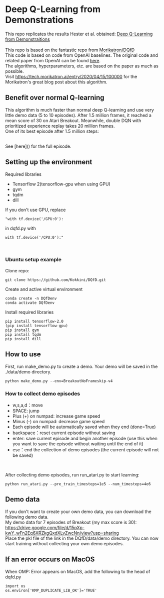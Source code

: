 # Deep Q-Learning from Demonstrations
This repo replicates the results Hester et al. obtained:
[Deep Q-Learning from Demonstraitions](https://arxiv.org/abs/1704.03732 "Deep Q-Learning from Demonstraitions")  
<br/>
This repo is based on the fantastic repo from [Morikatron/DQfD](https://github.com/morikatron/DQfD)
<br/>
This code is based on code from OpenAI baselines. The original code and related paper from OpenAI can be found [here](https://github.com/openai/baselines "here").
<br/>
The algorithms, hyperparameters, etc. are based on the paper as much as possible.
<br/>
Visit https://tech.morikatron.ai/entry/2020/04/15/100000 for the Morikatron's great blog post about this algorithm.
<br/>

## Benefit over normal Q-learning
This algorithm is much faster than normal deep Q-learning and use very little demo data (5 to 10 episodes). After 1.5 million frames, it reached a mean score of 30 on Atari Breakout. Meanwhile, double DQN with prioritized experience replay takes 20 million frames.
<br/>
One of its best episode after 1.5 million steps:

<br/>
See [here]() for the full episode.

## Setting up the environment
Required libraries
* Tensorflow 2(tensorflow-gpu when using GPU)  
* gym
* tqdm
* dill


If you don't use GPU, replace
```python:
"with tf.device('/GPU:0'):
```
in dqfd.py with
```python:
with tf.device('/CPU:0'):"
```
<br/>

### Ubuntu setup example
Clone repo:
```python:
git clone https://github.com/Kokkini/DQfD.git
```

Create and active virtual environment
```python:
conda create -n DQfDenv
conda activate DQfDenv
```

Install required libraries
```python:
pip install tensorflow-2.0
(pip install tensorflow-gpu)
pip install gym
pip install tqdm
pip install dill
```


## How to use
First, run make_demo.py to create a demo.
Your demo will be saved in the ./data/demo directory.
```python:
python make_demo.py --env=BreakoutNoFrameskip-v4
```
### How to collect demo episodes

* w,s,a,d：move
* SPACE: jump
* Plus (+) on numpad: increase game speed
* Minus (-) on numpad: decrease game speed
* Each episode will be automatically saved when they end (done=True)
* backspace：reset current episode without saving  
* enter: save current episode and begin another episode (use this when you want to save the episode without waiting until the end of it)
* esc：end the collection of demo episodes (the current episode will not be saved)
<br/>

After collecting demo episodes, run run_atari.py to start learning:
```python:
python run_atari.py --pre_train_timesteps=1e5 --num_timesteps=4e6
```

## Demo data
If you don't want to create your own demo data, you can download the following demo data.
<br/>
My demo data for 7 episodes of Breakout (my max score is 30):  
https://drive.google.com/file/d/15pXp-kwY_wFn2Eq6XRZkgQxdXLvZwcNn/view?usp=sharing
<br/>
Place the pkl file of the link in the DQfD/data/demo directory. You can now start training without collecting your own demo episodes.
<br/>

## If an error occurs on MacOS
When OMP: Error appears on MacOS, add the following to the head of dqfd.py
```python:
import os
os.environ['KMP_DUPLICATE_LIB_OK']='TRUE'
```
